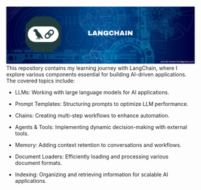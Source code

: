 ![Cover](cover.png)
This repository contains my learning journey with LangChain, where I explore various components essential for building AI-driven applications. The covered topics include:

* LLMs: Working with large language models for AI applications.

* Prompt Templates: Structuring prompts to optimize LLM performance.

* Chains: Creating multi-step workflows to enhance automation.

* Agents & Tools: Implementing dynamic decision-making with external tools.

* Memory: Adding context retention to conversations and workflows.

* Document Loaders: Efficiently loading and processing various document formats.

* Indexing: Organizing and retrieving information for scalable AI applications.
